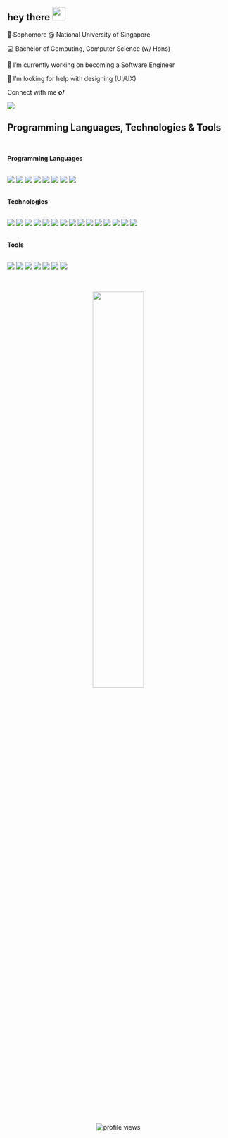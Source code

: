 ## hey there <img src="https://raw.githubusercontent.com/MartinHeinz/MartinHeinz/master/wave.gif" width="30px">

:notebook_with_decorative_cover: Sophomore @ National University of Singapore

:computer: Bachelor of Computing, Computer Science (w/ Hons)

🔭 I’m currently working on becoming a Software Engineer

🤔 I’m looking for help with designing (UI/UX)

<p>Connect with me  <b>o/</b></p>
<a href="https://www.linkedin.com/in/dominic-lim1/">
  <img src="https://img.shields.io/badge/LinkedIn-0077B5?style=for-the-badge&logo=linkedin&logoColor=white" />
</a>

## Programming Languages, Technologies & Tools
<div>
    <br />
    <div>
      <p><b>Programming Languages</b></p>
      <br />
      <img src="https://img.shields.io/badge/JavaScript-323330?style=for-the-badge&logo=javascript&logoColor=F7DF1E" />
      <img src="https://img.shields.io/badge/TypeScript-007ACC?style=for-the-badge&logo=typescript&logoColor=white" />
      <img src="https://img.shields.io/badge/Java-ED8B00?style=for-the-badge&logo=java&logoColor=white" />
      <img src="https://img.shields.io/badge/HTML5-E34F26?style=for-the-badge&logo=html5&logoColor=white" />
      <img src="https://img.shields.io/badge/CSS3-1572B6?style=for-the-badge&logo=css3&logoColor=white" />
      <img src="https://img.shields.io/badge/C%23-239120?style=for-the-badge&logo=c-sharp&logoColor=white" />
      <img src="https://img.shields.io/badge/C-00599C?style=for-the-badge&logo=c&logoColor=white" />
      <img src="https://img.shields.io/badge/Python-FFD43B?style=for-the-badge&logo=python&logoColor=darkgreen" />
    </div>
    <br />
    <div>
      <p><b>Technologies</b></p>
      <br />
      <img src="https://img.shields.io/badge/React-20232A?style=for-the-badge&logo=react&logoColor=61DAFB" />
      <img src="https://img.shields.io/badge/React_Native-20232A?style=for-the-badge&logo=react&logoColor=61DAFB" />
      <img src="https://img.shields.io/badge/Redux-593D88?style=for-the-badge&logo=redux&logoColor=white" />
      <img src="https://img.shields.io/badge/Node.js-339933?style=for-the-badge&logo=nodedotjs&logoColor=white" />
      <img src="https://img.shields.io/badge/Express.js-000000?style=for-the-badge&logo=express&logoColor=white" />
      <img src="https://img.shields.io/badge/-GraphQL-E10098?style=for-the-badge&logo=graphql&logoColor=white" />
      <img src="https://img.shields.io/badge/Expo-1B1F23?style=for-the-badge&logo=expo&logoColor=white" />
      <img src="https://img.shields.io/badge/firebase-ffca28?style=for-the-badge&logo=firebase&logoColor=black" />
      <img src="https://img.shields.io/badge/Bootstrap-563D7C?style=for-the-badge&logo=bootstrap&logoColor=white" />
      <img src="https://img.shields.io/badge/jQuery-0769AD?style=for-the-badge&logo=jquery&logoColor=white" />
      <img src="https://img.shields.io/badge/.NET-512BD4?style=for-the-badge&logo=dotnet&logoColor=white" />
      <img src="https://img.shields.io/badge/Postman-FF6C37?style=for-the-badge&logo=Postman&logoColor=white" />
      <img src="https://img.shields.io/badge/Heroku-430098?style=for-the-badge&logo=heroku&logoColor=white" />
      <img src="https://img.shields.io/badge/MySQL-005C84?style=for-the-badge&logo=mysql&logoColor=white" />
      <img src="https://img.shields.io/badge/MongoDB-white?style=for-the-badge&logo=mongodb&logoColor=4EA94B" />
    </div>
    <br />
    <div>
      <p><b>Tools</b></p>
      <br />
      <img src="https://img.shields.io/badge/Visual_Studio_Code-0078D4?style=for-the-badge&logo=visual%20studio%20code&logoColor=white" />
      <img src="https://img.shields.io/badge/VIM-%2311AB00.svg?&style=for-the-badge&logo=vim&logoColor=white" />
      <img src="https://img.shields.io/badge/Atom-66595C?style=for-the-badge&logo=Atom&logoColor=white" />
      <img src="https://img.shields.io/badge/Eclipse-2C2255?style=for-the-badge&logo=eclipse&logoColor=white" />
      <img src="https://img.shields.io/badge/Android_Studio-3DDC84?style=for-the-badge&logo=android-studio&logoColor=white" />
      <img src="https://img.shields.io/badge/Visual_Studio-5C2D91?style=for-the-badge&logo=visual%20studio&logoColor=white" />
      <img src="https://img.shields.io/badge/Notepad++-90E59A.svg?style=for-the-badge&logo=notepad%2B%2B&logoColor=black" />
    </div>
<div>
<br /><br />
<div>
  <p align="center">
    <img width="48%" src="https://github-readme-stats.vercel.app/api?username=domlimm&show_icons=true&count_private=true" />
  </p>
</div>
<div>
  <p align="center">
    <img src="https://gpvc.arturio.dev/domlimm" alt="profile views">
  </p>
</div>
  
<!-- ```javascript
const dominic = {
    programming_languages: [
        'JavaScript', 'Java', 'HTML5/CSS3', 'SQL',
        'C#', 'C', 'Python', 'VBA',
        'Swift', 'Lua'
    ],
    technologies: {
        frameworks_libs: [
            'ReactJS', 'Redux', 'React Native', 'Expo', 'Node.js', 'Express'
            'ArcGIS', 'Bootstrap', 'jQuery',
            'GraphQL', 'Heroku', 'Adonis.js', 'ASP.NET'
        ],
        databases: [
            'MongoDB', 'Firebase Firestore', 'Firebase RealtimeDB'
        ],
        version_control: [
            'Git', 'BitBucket'
        ],
        testing: [
            'Postman', 'Jest'
        ]
    },
    software: [
        'VSCode', 'Vim', 'Git CLI', 'MySQL', 'Eclipse',
        'Android Studio', 'Visual Studio', 'Atom', 'Notepad++', 'Microsoft Office'
    ]
}
```

<p>
    <img alt="JavaScript" src="https://img.shields.io/badge/-JavaScript-45b8d8?style=flat-square&logo=javascript&logoColor=white" />
    <img alt="React" src="https://img.shields.io/badge/-React-45b8d8?style=flat-square&logo=react&logoColor=white" />
    <img alt="Heroku" src="https://img.shields.io/badge/-Heroku-430098?style=flat-square&logo=heroku&logoColor=white" />
    <img alt="redux" src="https://img.shields.io/badge/-Redux-764ABC?style=flat-square&logo=redux&logoColor=white" />
    <img alt="GraphQL" src="https://img.shields.io/badge/-GraphQL-E10098?style=flat-square&logo=graphql&logoColor=white" />
    <img alt="git" src="https://img.shields.io/badge/-Git-F05032?style=flat-square&logo=git&logoColor=white" />
    <img alt="npm" src="https://img.shields.io/badge/-NPM-CB3837?style=flat-square&logo=npm&logoColor=white" />
    <img alt="html5" src="https://img.shields.io/badge/-HTML5-E34F26?style=flat-square&logo=html5&logoColor=white" />
    <img alt="MongoDB" src="https://img.shields.io/badge/-MongoDB-13aa52?style=flat-square&logo=mongodb&logoColor=white" />
    <img alt="Nodejs" src="https://img.shields.io/badge/-Nodejs-43853d?style=flat-square&logo=Node.js&logoColor=white" />
</p> -->
<!-- ![](https://img.shields.io/badge/Code-JavaScript-informational?style=flat&logo=javascript&logoColor=white&color=0366d6)
![](https://img.shields.io/badge/Code-Java-informational?style=flat&logo=java&logoColor=white&color=0366d6)
![](https://img.shields.io/badge/Code-Python-informational?style=flat&logo=python&logoColor=white&color=0366d6)
![](https://img.shields.io/badge/Code-C-informational?style=flat&logo=c&logoColor=white&color=0366d6)
![](https://img.shields.io/badge/Editor-VSCode-informational?style=flat&logo=visual-studio-code&logoColor=white&color=0366d6)
![](https://img.shields.io/badge/Editor-Vim-informational?style=flat&logo=vim&logoColor=white&color=0366d6)
![](https://img.shields.io/badge/IDE-Eclipse-informational?style=flat&logo=eclipse&logoColor=white&color=0366d6)
![](https://img.shields.io/badge/IDE-AndroidStudio-informational?style=flat&logo=android-studio&logoColor=white&color=0366d6) -->

<!-- <p align="center">
  <img width="48%" src="https://github-readme-stats.vercel.app/api?username=domlimm&show_icons=true&theme=tokyonight&count_private=true" />
  <img width="48%" src="https://github-readme-streak-stats.herokuapp.com/?user=domlimm&theme=tokyonight" />
</p>

<p align="center">
  <img src="https://github-readme-stats.vercel.app/api/top-langs/?username=domlimm&show_owner=true&show_icons=true&theme=tokyonight&count_private=true&layout=compact" />
</p>

<p align="center">
  <img src="https://gpvc.arturio.dev/domlimm" alt="profile views">o/
</p> -->

<!--## 🧑🏻‍ Other Me's
<p align="center">
<a href = https://github.com/domsterthebot><img src='https://img.icons8.com/color/2x/github--v1.png' alt='github' height='40'></a>
<a href = ><img src='https://img.icons8.com/color/2x/linkedin.png' alt='linkedin' height='40'></a>-->

<!--## Status
![](https://img.shields.io/badge/still-updating-brightgreen?style=for-the-badge)-->


<!--
**domsterthebot/domsterthebot** is a ✨ _special_ ✨ repository because its `README.md` (this file) appears on your GitHub profile.

Here are some ideas to get you started:

- 🔭 I’m currently working on ...
- 🌱 I’m currently learning ...
- 👯 I’m looking to collaborate on ...
- 🤔 I’m looking for help with ...
- 💬 Ask me about ...
- 📫 How to reach me: ...
- 😄 Pronouns: ...
- ⚡ Fun fact: ...
-->
